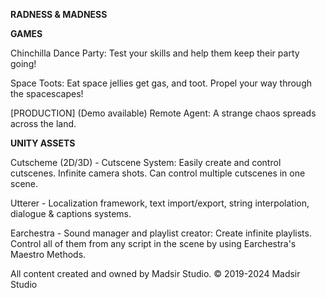 **RADNESS & MADNESS**

**GAMES**

Chinchilla Dance Party: Test your skills and help them keep their party going!

Space Toots: Eat space jellies get gas, and toot. Propel your way through the spacescapes!


[PRODUCTION] (Demo available) Remote Agent: A strange chaos spreads across the land.


**UNITY ASSETS**

Cutscheme (2D/3D) - Cutscene System: Easily create and control cutscenes. Infinite camera shots. Can control multiple cutscenes in one scene. 

Utterer - Localization framework, text import/export, string interpolation, dialogue & captions systems.

Earchestra - Sound manager and playlist creator: Create infinite playlists. Control all of them from any script in the scene by using Earchestra's Maestro Methods.

All content created and owned by Madsir Studio.
© 2019-2024 Madsir Studio
